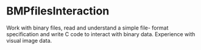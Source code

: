 # BMPfilesInteraction
Work with binary files, read and understand a simple file- format specification and write C code to interact with binary data. Experience with visual image data.
